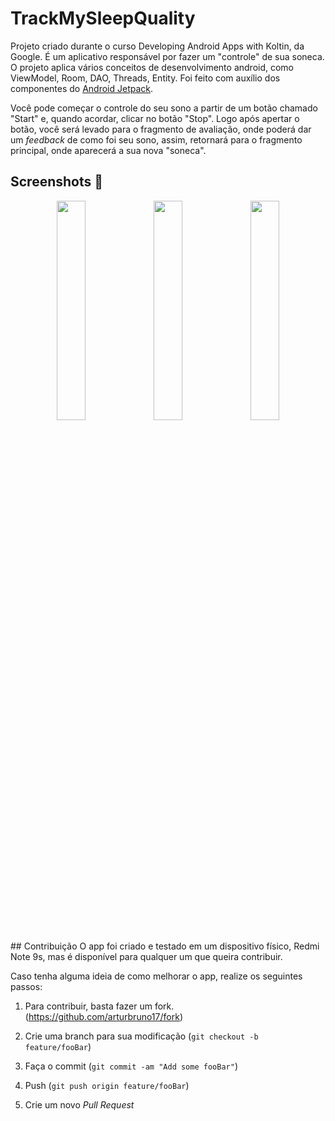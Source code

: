 # TrackMySleepQuality

Projeto criado durante o curso Developing Android Apps with Koltin, da Google. É um aplicativo responsável por fazer um "controle" de sua soneca. O projeto aplica vários conceitos
de desenvolvimento android, como ViewModel, Room, DAO, Threads, Entity. Foi feito com auxílio dos componentes do [Android Jetpack](https://developer.android.com/jetpack/getting-started?hl=pt-br).

Você pode começar o controle do seu sono a partir de um botão chamado "Start" e, quando acordar, clicar no botão "Stop". Logo após apertar o botão, 
você será levado para o fragmento de avaliação, onde poderá dar um *feedback* de como foi seu sono, assim, retornará para o fragmento principal, onde aparecerá a sua nova "soneca".

## Screenshots 📱
<p align="center">
  <img src="https://github.com/arturbruno17/TrackMySleepQuality/blob/Project-without-RecyclerView/screenshots/sleep_quality_tracker_quality.png" width="30%"></img> 
  <img src="https://github.com/arturbruno17/TrackMySleepQuality/blob/Project-without-RecyclerView/screenshots/sleep_quality_tracker_start.png" width="30%"></img> 
  <img src="https://github.com/arturbruno17/TrackMySleepQuality/blob/Project-without-RecyclerView/screenshots/sleep_quality_tracker_stop.png" width="30%"></img>
</p>
## Contribuição
O app foi criado e testado em um dispositivo físico, Redmi Note 9s, mas é disponível para qualquer um que queira contribuir.

Caso tenha alguma ideia de como melhorar o app, realize os seguintes passos:

1. Para contribuir, basta fazer um fork. 
(<https://github.com/arturbruno17/fork>)

2. Crie uma branch para sua modificação
(`git checkout -b feature/fooBar`)

3. Faça o commit
(`git commit -am "Add some fooBar"`)

4. Push
(`git push origin feature/fooBar`)

5. Crie um novo *Pull Request*
